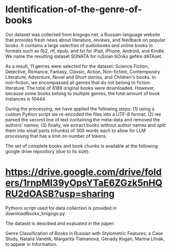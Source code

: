 # Identification-of-the-genre-of-books

Our dataset was collected from knigogo.net, a Russian-language website that provides fresh news about literature, reviews, and feedback on popular books. It contains a large selection of audiobooks and online books in formats such as fb2, rtf, epub, and txt for iPad, iPhone, Android, and Kindle.
 We name the resulting dataset SONATA for ruSsian bOoks geNre dATAset.

As a result, 11 genres were selected for the dataset: Science Fiction, Detective, Romance, Fantasy, Classic, Action, Non-fiction, Contemporary Literature, Adventure, Novel and Short stories, and Children's books. In non-fiction, we encompassed all genres that do not belong to fiction literature.
The total of 8189 original books were downloaded. However, because some books belong to multiple genres, the total amount of book instances is 10444. 

During the processing, we have applied the following steps: (1) using a custom Python script we re-encoded the files into a UTF-8 format; (2) we parsed the second line of text containing the meta-data and removed the authors' names; (3) finally, we extract books without author names and split  them into small parts (chunks) of 300 words each to allow for LLM processing that has a limit on number of tokens.

The set of complete books and book chunks is available at the following google drive repository (due to its size):

# https://drive.google.com/drive/folders/1rnpMl39yOpsYTaE6ZGzk5nHQRU2dOASB?usp=sharing

Pythons script used for data collection is provided in downloadBooks_knigogo.py

The dataset is descibed and evaluated in the paper:

Genre Classification of Books in Russian with Stylometric Features: a Case Study,
Natalia Vanetik, Margarita Tiamanova, Genady Kogan, Marina Litvak,
to appear in Information.
